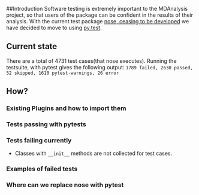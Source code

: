 ##Introduction
Software testing is extremely important to the MDAnalysis project, so that users of the package can be confident in the results of their analysis. With the current test package [nose, ceasing to be developed](http://nose.readthedocs.io/en/latest/#note-to-users) we have decided to move to using [py.test](http://doc.pytest.org/en/latest/).

## Current state
There are a total of 4731 test cases(that nose executes).
Running the testsuite, with pytest gives the following output:
`1789 failed, 2630 passed, 52 skipped, 1610 pytest-warnings, 26 error`

## How?

### Existing Plugins and how to import them
### Tests passing with pytests
### Tests failing currently
* Classes with `__init__` methods are not collected for test cases.

### Examples of failed tests
### Where can we replace nose with pytest



